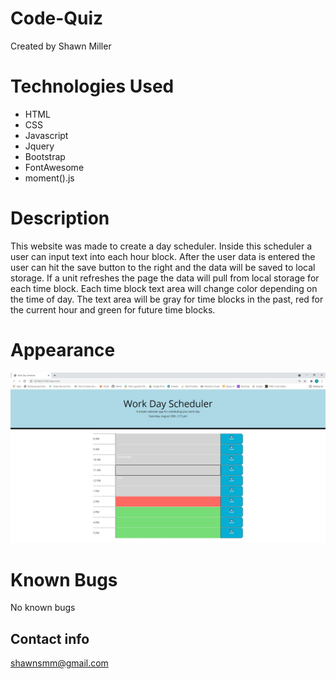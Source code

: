 # Code-Quiz
Created by Shawn Miller

# Technologies Used
- HTML
- CSS
- Javascript
- Jquery
- Bootstrap
- FontAwesome
- moment().js

# Description
This website was made to create a day scheduler. Inside this scheduler a user can input text into each hour block.  After the user data is entered the user can hit the save button to the right and the data will be saved to local storage.  If a unit refreshes the page the data will pull from local storage for each time block.  Each time block text area will change color depending on the time of day.  The text area will be gray for time blocks in the past, red for the current hour and green for future time blocks.

# Appearance
![Screenshot of website](./assets/img/screenshot.jpg)

# Known Bugs
No known bugs

## Contact info
shawnsmm@gmail.com